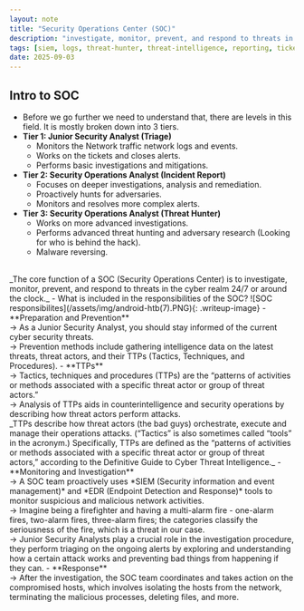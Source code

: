 ```yaml
---
layout: note
title: "Security Operations Center (SOC)"
description: "investigate, monitor, prevent, and respond to threats in the cyber realm 24/7 or around the clock"
tags: [siem, logs, threat-hunter, threat-intelligence, reporting, ticketing]
date: 2025-09-03
---
```


## Intro to SOC
- Before we go further we need to understand that, there are levels in this field. It is mostly broken down into 3 tiers.
- **Tier 1: Junior Security Analyst (Triage)**
    - Monitors the Network traffic network logs and events.
    - Works on the tickets and closes alerts.
    - Performs basic investigations and mitigations.
- **Tier 2: Security Operations Analyst (Incident Report)**
    - Focuses on deeper investigations, analysis and remediation.
    - Proactively hunts for adversaries.
    - Monitors and resolves more complex alerts.
- **Tier 3: Security Operations Analyst (Threat Hunter)**
    - Works on more advanced investigations.
    - Performs advanced threat hunting and adversary research (Looking for who is behind the hack).
    - Malware reversing. 

<br>
_The core function of a SOC (Security Operations Center) is to investigate, monitor, prevent, and respond to threats in the cyber realm 24/7 or around the clock._
- What is included in the responsibilities of the SOC?
    ![SOC responsibilites](/assets/img/android-htb(7).PNG){: .writeup-image}
    - **Preparation and Prevention**<br>
    -> As a Junior Security Analyst, you should stay informed of the current cyber security threats. <br>
    -> Prevention methods include gathering intelligence data on the latest threats, threat actors, and their TTPs (Tactics, Techniques, and Procedures).
        - **TTPs**<br>
        -> Tactics, techniques and procedures (TTPs) are the “patterns of activities or methods associated with a specific threat actor or group of threat actors.” <br>
        -> Analysis of TTPs aids in counterintelligence and security operations by describing how threat actors perform attacks.<br>
        _TTPs describe how threat actors (the bad guys) orchestrate, execute and manage their operations attacks. (“Tactics” is also sometimes called “tools” in the acronym.) Specifically, TTPs are defined as the “patterns of activities or methods associated with a specific threat actor or group of threat actors,” according to the Definitive Guide to Cyber Threat Intelligence._
    - **Monitoring and Investigation**<br>
    -> A SOC team proactively uses *SIEM (Security information and event management)* and *EDR (Endpoint Detection and Response)* tools to monitor suspicious and malicious network activities. <br>
    ->  Imagine being a firefighter and having a multi-alarm fire - one-alarm fires, two-alarm fires, three-alarm fires; the categories classify the seriousness of the fire, which is a threat in our case. <br>
    -> Junior Security Analysts play a crucial role in the investigation procedure, they perform triaging on the ongoing alerts by exploring and understanding how a certain attack works and preventing bad things from happening if they can.
    - **Response** <br>
    -> After the investigation, the SOC team coordinates and takes action on the compromised hosts, which involves isolating the hosts from the network, terminating the malicious processes, deleting files, and more. 



